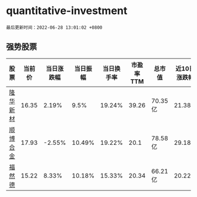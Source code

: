 # quantitative-investment

`最后更新时间：2022-06-28 13:01:02 +0800`

## 强势股票

|股票|当前价|当日涨跌幅|当日振幅|当日换手率|市盈率TTM|总市值|近10日涨跌幅|
|----|----|----|----|----|----|----|----|
|[隆华新材](https://xueqiu.com/S/SZ301149)|16.35|2.19%|9.5%|19.24%|39.26|70.35亿|21.38%|
|[顺博合金](https://xueqiu.com/S/SZ002996)|17.93|-2.55%|10.49%|19.22%|20.1|78.58亿|29.18%|
|[福然德](https://xueqiu.com/S/SH605050)|15.22|8.33%|10.18%|15.33%|20.34|66.21亿|20.22%|
